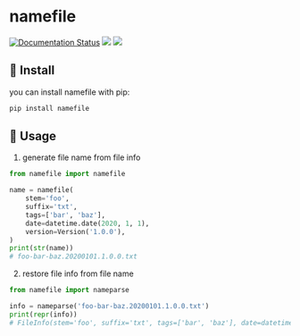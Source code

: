 # namefile

[![Documentation Status](https://readthedocs.org/projects/namefile/badge/?version=latest)](https://namefile.readthedocs.io/en/latest/?badge=latest) ![](https://img.shields.io/badge/python-3.8%20%7C%203.9%20%7C%203.10-blue) ![](https://img.shields.io/pypi/v/namefile)

## 💾 Install

you can install namefile with pip:

```bash
pip install namefile
```

## 👋 Usage

1. generate file name from file info

```python
from namefile import namefile

name = namefile(
    stem='foo',
    suffix='txt',
    tags=['bar', 'baz'],
    date=datetime.date(2020, 1, 1),
    version=Version('1.0.0'),
)
print(str(name))
# foo-bar-baz.20200101.1.0.0.txt
```

2. restore file info from file name

```python
from namefile import nameparse

info = nameparse('foo-bar-baz.20200101.1.0.0.txt')
print(repr(info))
# FileInfo(stem='foo', suffix='txt', tags=['bar', 'baz'], date=datetime.date(2020, 1, 1), version=<Version('1.0.0')>)
```
